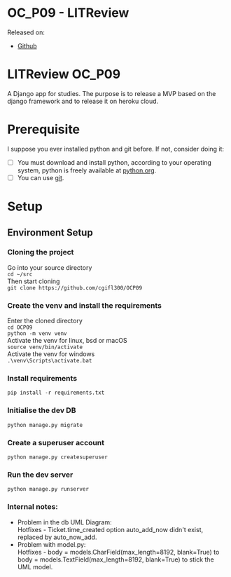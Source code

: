 # OC_P09 - LITReview

Released on:

- [Github](https://github.com/cgifl300/OCP09/)

# LITReview OC_P09

A Django app for studies. The purpose is to release a MVP based on the django
framework and to release it on heroku cloud.

# Prerequisite

I suppose you ever installed python and git before. If not, consider doing it:

- [ ] You must download and install python, according to your operating system,
  python is freely available at [python.org](https://www.python.org/).
- [ ] You can use [git](https://www.git-scm.com/).

# Setup

## Environment Setup

### Cloning the project

Go into your source directory  
`cd ~/src`  
Then start cloning  
`git clone https://github.com/cgifl300/OCP09`

### Create the venv and install the requirements

Enter the cloned directory  
`cd OCP09`  
`python -m venv venv`  
Activate the venv for linux, bsd or macOS  
`source venv/bin/activate`  
Activate the venv for windows  
`.\venv\Scripts\activate.bat`

### Install requirements

`pip install -r requirements.txt`

### Initialise the dev DB

`python manage.py migrate`

### Create a superuser account

`python manage.py createsuperuser`

### Run the dev server

`python manage.py runserver`

### Internal notes:

- Problem in the db UML Diagram:   
  Hotfixes - Ticket.time_created option auto_add_now didn't exist, replaced by
  auto_now_add.
- Problem with model.py:  
  Hotfixes - body = models.CharField(max_length=8192, blank=True) to body =
  models.TextField(max_length=8192, blank=True) to stick the UML model.